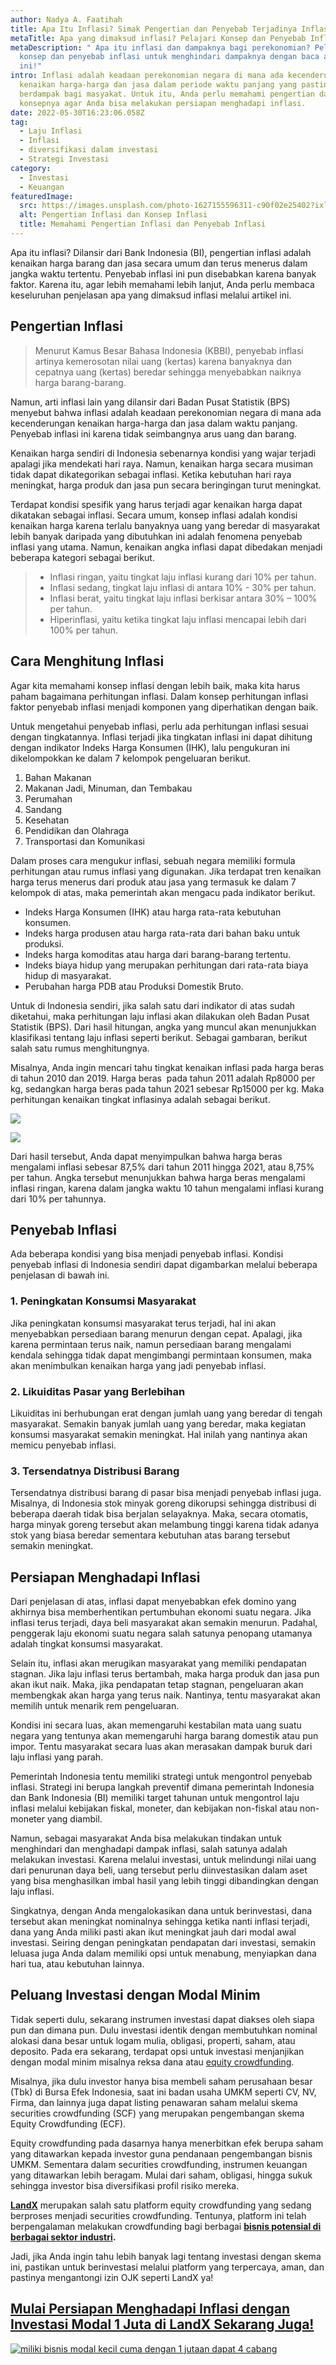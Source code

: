 ```yaml
---
author: Nadya A. Faatihah
title: Apa Itu Inflasi? Simak Pengertian dan Penyebab Terjadinya Inflasi
metaTitle: Apa yang dimaksud inflasi? Pelajari Konsep dan Penyebab Inflasi
metaDescription: " Apa itu inflasi dan dampaknya bagi perekonomian? Pelajari
  konsep dan penyebab inflasi untuk menghindari dampaknya dengan baca artikel
  ini!"
intro: Inflasi adalah keadaan perekonomian negara di mana ada kecenderungan
  kenaikan harga-harga dan jasa dalam periode waktu panjang yang pastinya
  berdampak bagi masyakat. Untuk itu, Anda perlu memahami pengertian dan
  konsepnya agar Anda bisa melakukan persiapan menghadapi inflasi.
date: 2022-05-30T16:23:06.058Z
tag:
  - Laju Inflasi
  - Inflasi
  - diversifikasi dalam investasi
  - Strategi Investasi
category:
  - Investasi
  - Keuangan
featuredImage:
  src: https://images.unsplash.com/photo-1627155596311-c90f02e25402?ixlib=rb-1.2.1&ixid=MnwxMjA3fDB8MHxwaG90by1wYWdlfHx8fGVufDB8fHx8&auto=format&fit=crop&w=870&q=80
  alt: Pengertian Inflasi dan Konsep Inflasi
  title: Memahami Pengertian Inflasi dan Penyebab Inflasi
---
```

Apa itu inflasi? Dilansir dari Bank Indonesia (BI), pengertian inflasi adalah kenaikan harga barang dan jasa secara umum dan terus menerus dalam jangka waktu tertentu. Penyebab inflasi ini pun disebabkan karena banyak faktor. Karena itu, agar lebih memahami lebih lanjut, Anda perlu membaca keseluruhan penjelasan apa yang dimaksud inflasi melalui artikel ini.

## Pengertian Inflasi

> Menurut Kamus Besar Bahasa Indonesia (KBBI), penyebab inflasi artinya kemerosotan nilai uang (kertas) karena banyaknya dan cepatnya uang (kertas) beredar sehingga menyebabkan naiknya harga barang-barang.

Namun, arti inflasi lain yang dilansir dari Badan Pusat Statistik (BPS) menyebut bahwa inflasi adalah keadaan perekonomian negara di mana ada kecenderungan kenaikan harga-harga dan jasa dalam waktu panjang. Penyebab inflasi ini karena tidak seimbangnya arus uang dan barang.

Kenaikan harga sendiri di Indonesia sebenarnya kondisi yang wajar terjadi apalagi jika mendekati hari raya. Namun, kenaikan harga secara musiman tidak dapat dikategorikan sebagai inflasi. Ketika kebutuhan hari raya meningkat, harga produk dan jasa pun secara beringingan turut meningkat.

Terdapat kondisi spesifik yang harus terjadi agar kenaikan harga dapat dikatakan sebagai inflasi. Secara umum, konsep inflasi adalah kondisi kenaikan harga karena terlalu banyaknya uang yang beredar di masyarakat lebih banyak daripada yang dibutuhkan ini adalah fenomena penyebab inflasi yang utama. Namun, kenaikan angka inflasi dapat dibedakan menjadi beberapa kategori sebagai berikut.

> * Inflasi ringan, yaitu tingkat laju inflasi kurang dari 10% per tahun.
> * Inflasi sedang, tingkat laju inflasi di antara 10% - 30% per tahun.
> * Inflasi berat, yaitu tingkat laju inflasi berkisar antara 30% – 100% per tahun.
> * Hiperinflasi, yaitu ketika tingkat laju inflasi mencapai lebih dari 100% per tahun.

## Cara Menghitung Inflasi

Agar kita memahami konsep inflasi dengan lebih baik, maka kita harus paham bagaimana perhitungan inflasi. Dalam konsep perhitungan inflasi faktor penyebab inflasi menjadi komponen yang diperhatikan dengan baik.

Untuk mengetahui penyebab inflasi, perlu ada perhitungan inflasi sesuai dengan tingkatannya. Inflasi terjadi jika tingkatan inflasi ini dapat dihitung dengan indikator Indeks Harga Konsumen (IHK), lalu pengukuran ini dikelompokkan ke dalam 7 kelompok pengeluaran berikut.

1. Bahan Makanan
2. Makanan Jadi, Minuman, dan Tembakau
3. Perumahan
4. Sandang
5. Kesehatan
6. Pendidikan dan Olahraga
7. Transportasi dan Komunikasi

Dalam proses cara mengukur inflasi, sebuah negara memiliki formula perhitungan atau rumus inflasi yang digunakan. Jika terdapat tren kenaikan harga terus menerus dari produk atau jasa yang termasuk ke dalam 7 kelompok di atas, maka pemerintah akan mengacu pada indikator berikut.

* Indeks Harga Konsumen (IHK) atau harga rata-rata kebutuhan konsumen.
* Indeks harga produsen atau harga rata-rata dari bahan baku untuk produksi.
* Indeks harga komoditas atau harga dari barang-barang tertentu.
* Indeks biaya hidup yang merupakan perhitungan dari rata-rata biaya hidup di masyarakat.
* Perubahan harga PDB atau Produksi Domestik Bruto.

Untuk di Indonesia sendiri, jika salah satu dari indikator di atas sudah diketahui, maka perhitungan laju inflasi akan dilakukan oleh Badan Pusat Statistik (BPS). Dari hasil hitungan, angka yang muncul akan menunjukkan klasifikasi tentang laju inflasi seperti berikut. Sebagai gambaran, berikut salah satu rumus menghitungnya.

Misalnya, Anda ingin mencari tahu tingkat kenaikan inflasi pada harga beras di tahun 2010 dan 2019. Harga beras  pada tahun 2011 adalah Rp8000 per kg, sedangkan harga beras pada tahun 2021 sebesar Rp15000 per kg. Maka perhitungan kenaikan tingkat inflasinya adalah sebagai berikut.

<!--StartFragment-->

![](https://cdn.discordapp.com/attachments/976381310857773066/981812374954725416/rumus_aktiva_lancar.PNG)

<!--StartFragment-->

![](https://cdn.discordapp.com/attachments/976381310857773066/980886986011316264/Contoh_Cara_Menghitung_Inflasi.PNG)

<!--EndFragment-->

Dari hasil tersebut, Anda dapat menyimpulkan bahwa harga beras mengalami inflasi sebesar 87,5% dari tahun 2011 hingga 2021, atau 8,75% per tahun. Angka tersebut menunjukkan bahwa harga beras mengalami inflasi ringan, karena dalam jangka waktu 10 tahun mengalami inflasi kurang dari 10% per tahunnya.

## Penyebab Inflasi

Ada beberapa kondisi yang bisa menjadi penyebab inflasi. Kondisi penyebab inflasi di Indonesia sendiri dapat digambarkan melalui beberapa penjelasan di bawah ini.

### 1. Peningkatan Konsumsi Masyarakat

Jika peningkatan konsumsi masyarakat terus terjadi, hal ini akan menyebabkan persediaan barang menurun dengan cepat. Apalagi, jika karena permintaan terus naik, namun persediaan barang mengalami kendala sehingga tidak dapat mengimbangi permintaan konsumen, maka akan menimbulkan kenaikan harga yang jadi penyebab inflasi.

### 2. Likuiditas Pasar yang Berlebihan

Likuiditas ini berhubungan erat dengan jumlah uang yang beredar di tengah masyarakat. Semakin banyak jumlah uang yang beredar, maka kegiatan konsumsi masyarakat semakin meningkat. Hal inilah yang nantinya akan memicu penyebab inflasi.

### 3. Tersendatnya Distribusi Barang 

Tersendatnya distribusi barang di pasar bisa menjadi penyebab inflasi juga. Misalnya, di Indonesia stok minyak goreng dikorupsi sehingga distribusi di beberapa daerah tidak bisa berjalan selayaknya. Maka, secara otomatis, harga minyak goreng tersebut akan melambung tinggi karena tidak adanya stok yang biasa beredar sementara kebutuhan atas barang tersebut semakin meningkat. 

## Persiapan Menghadapi Inflasi

Dari penjelasan di atas, inflasi dapat menyebabkan efek domino yang akhirnya bisa memberhentikan pertumbuhan ekonomi suatu negara. Jika inflasi terus terjadi, daya beli masyarakat akan semakin menurun. Padahal, penggerak laju ekonomi suatu negara salah satunya penopang utamanya adalah tingkat konsumsi masyarakat. 

Selain itu, inflasi akan merugikan masyarakat yang memiliki pendapatan stagnan. Jika laju inflasi terus bertambah, maka harga produk dan jasa pun akan ikut naik. Maka, jika pendapatan tetap stagnan, pengeluaran akan membengkak akan harga yang terus naik. Nantinya, tentu masyarakat akan memilih untuk menarik rem pengeluaran.

Kondisi ini secara luas, akan memengaruhi kestabilan mata uang suatu negara yang tentunya akan memengaruhi harga barang domestik atau pun impor. Tentu masyarakat secara luas akan merasakan dampak buruk dari laju inflasi yang parah.

Pemerintah Indonesia tentu memiliki strategi untuk mengontrol penyebab inflasi. Strategi ini berupa langkah preventif dimana pemerintah Indonesia dan Bank Indonesia (BI) memiliki target tahunan untuk mengontrol laju inflasi melalui kebijakan fiskal, moneter, dan kebijakan non-fiskal atau non-moneter yang diambil. 

Namun, sebagai masyarakat Anda bisa melakukan tindakan untuk menghindari dan menghadapi dampak inflasi, salah satunya adalah melakukan investasi. Karena melalui investasi, untuk melindungi nilai uang dari penurunan daya beli, uang tersebut perlu diinvestasikan dalam aset yang bisa menghasilkan imbal hasil yang lebih tinggi dibandingkan dengan laju inflasi. 

Singkatnya, dengan Anda mengalokasikan dana untuk berinvestasi, dana tersebut akan meningkat nominalnya sehingga ketika nanti inflasi terjadi, dana yang Anda miliki pasti akan ikut meningkat jauh dari modal awal investasi. Seiring dengan peningkatan pendapatan dari investasi, semakin leluasa juga Anda dalam memiliki opsi untuk menabung, menyiapkan dana hari tua, atau kebutuhan lainnya.

## Peluang Investasi dengan Modal Minim

Tidak seperti dulu, sekarang instrumen investasi dapat diakses oleh siapa pun dan dimana pun. Dulu investasi identik dengan membutuhkan nominal alokasi dana besar untuk logam mulia, obligasi, properti, saham, atau deposito. Pada era sekarang, terdapat opsi untuk investasi menjanjikan dengan modal minim misalnya reksa dana atau [equity crowdfunding](https://landx.id/). 

Misalnya, jika dulu investor hanya bisa membeli saham perusahaan besar (Tbk) di Bursa Efek Indonesia, saat ini badan usaha UMKM seperti CV, NV, Firma, dan lainnya juga dapat listing penawaran saham melalui skema securities crowdfunding (SCF) yang merupakan pengembangan skema Equity Crowdfunding (ECF).

Equity crowdfunding pada dasarnya hanya menerbitkan efek berupa saham yang ditawarkan kepada investor guna pendanaan pengembangan bisnis UMKM. Sementara dalam securities crowdfunding, instrumen keuangan yang ditawarkan lebih beragam. Mulai dari saham, obligasi, hingga sukuk sehingga investor bisa diversifikasi profil risiko mereka.

**[LandX](https://landx.id/)** merupakan salah satu platform equity crowdfunding yang sedang berproses menjadi securities crowdfunding. Tentunya, platform ini telah berpengalaman melakukan crowdfunding bagi berbagai **[bisnis potensial di berbagai sektor industri](https://landx.id/project/?utm_source=Blog&utm_medium=organic+keyword&utm_campaign=blog&utm_id=Blog).**

Jadi, jika Anda ingin tahu lebih banyak lagi tentang investasi dengan skema ini, pastikan untuk berinvestasi melalui platform yang terpercaya, aman, dan pastinya mengantongi izin OJK seperti LandX ya!

## [Mulai Persiapan Menghadapi Inflasi dengan Investasi Modal 1 Juta di LandX Sekarang Juga!](https://landx.id/project/?utm_source=Blog&utm_medium=organic+keyword&utm_campaign=blog&utm_id=Blog)

<!--StartFragment-->

[![miliki bisnis modal kecil cuma dengan 1 jutaan dapat 4 cabang ](https://accountgram-production.sfo2.cdn.digitaloceanspaces.com/landx_ghost/2021/11/jadi-owner-bisnis-hanya-1-jutaan-dengan-cuan-yang-sangat-menjanjikan.png)](https://landx.id/project/?utm_source=Blog&utm_medium=organic+keyword&utm_campaign=blog&utm_id=Blog)

<!--EndFragment-->